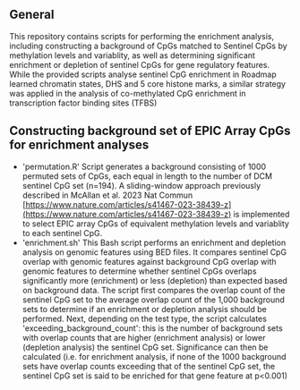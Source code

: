## General 
This repository contains scripts for performing the enrichment analysis, including constructing a background of CpGs matched to Sentinel CpGs by methylation levels and variablity, as well as determining significant enrichment or depletion of sentinel CpGs for gene regulatory features. While the provided scripts analyse sentinel CpG enrichment in Roadmap learned chromatin states, DHS and 5 core histone marks, a similar strategy was applied in the analysis of co-methylated CpG enrichment in transcription factor binding sites (TFBS)

## Constructing background set of EPIC Array CpGs for enrichment analyses

* 'permutation.R' Script generates a background consisting of 1000 permuted sets of CpGs, each equal in length to the number of DCM sentinel CpG set (n=194). A sliding-window approach previously described in McAllan et al. 2023 Nat Commun [https://www.nature.com/articles/s41467-023-38439-z](https://www.nature.com/articles/s41467-023-38439-z) is implemented to select EPIC array CpGs of equivalent methylation levels and variablity to each sentinel CpG.
* 'enrichment.sh' This Bash script performs an enrichment and depletion analysis on genomic features using BED files. It compares sentinel CpG overlap with genomic features against background CpG overlap with genomic features to determine whether sentinel CpGs overlaps significantly more (enrichment) or less (depletion) than expected based on background data. The script first compares the overlap count of the sentinel CpG set to the average overlap count of the 1,000 background sets to determine if an enrichment or depletion analysis should be performed. Next, depending on the test type, the script calculates 'exceeding_background_count': this is the number of background sets with overlap counts that are higher (enrichment analysis) or lower (depletion analysis) the sentinel CpG set. Significance can then be calculated (i.e. for enrichment analysis, if none of the 1000 background sets have overlap counts exceeding that of the sentinel CpG set, the sentinel CpG set is said to be enriched for that gene feature at p<0.001)


